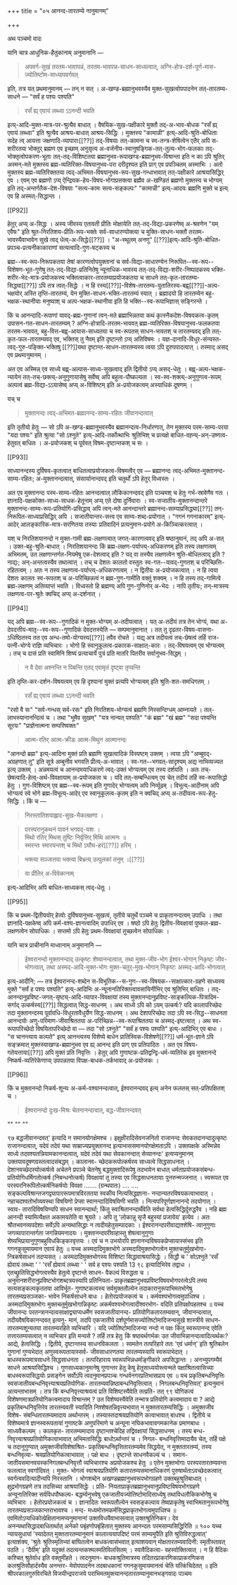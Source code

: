 +++
title = "०५ आनन्द-तारतम्ये नानुमानम्"

+++

अथ पञ्चमो वादः

यानि चात्र आधुनिक-हैतुकानाम् अनुमानानि —

> अपवर्ग-सुखं तरतम-भावापन्नं, तरतम-भावपन्न-साधन-साध्यत्वात्, अग्नि-होत्र-दर्श-पूर्ण-मास-ज्योतिष्टोम-साध्यापवर्गवत्

इति, तत्र यत् प्रथमानुमानम् — तन् न सत् । अ-खण्ड-ब्रह्मानुभवस्यैव मुक्त-सुखत्वोपपादनेन तत्-तारतम्य-साधने — "सर्वं ह पश्यः पश्यति" 

> रसँ ह्य् एवायं लब्ध्वा ऽऽनन्दी भवति 

इत्य्-आदि-मुक्त-मात्र-पर-श्रुत्यैव बाधात् । वैषयिक-सुख-पक्षीकारे मुक्तौ तद्-अ-भाव-बोधक "रसँ ह्य् एवायं लब्ध्वा" इति श्रुत्यैव आश्रय-बाधात् आश्रय-सिद्धिः । मुक्तस्य "कामान्नी" इत्य्-आदि-श्रुति-बोधिताः सदेह त्व् आयत्ता जक्षणादि-व्यापाराः[[??]] तद्-विषयाः तत्-कामना च स्व-तन्त्र-शेषित्वेन एतैर् अपि स-शरीरतया भोक्तुर् ब्रह्मण एव इच्छाम् अनुसृत्य अ-वर्जनीय-स्वानुषङ्गिक-तत्-तुल्य-भोग-फलकाः तद्-भोक्तृत्वोपकरण-भूताः तत्-तद्-विशिष्टतया ब्रह्मानुभव-रूपाखण्ड-ब्रह्मानुभव-विश्रान्ता इति न का ऽपि श्रुतिर् अस्मन्-मते मुक्तस्य ब्रह्म-व्यतिरिक्त-विषयानुभव-परा दरीदृश्यत इति प्राग् एव प्रपञ्चितम् अस्माभिः । अतो मुक्तस्य ब्रह्म-व्यतिरिक्ततया त्वद्-अभिमत-विषयानुभव-रूप-सुख-गन्धाभावात् तत्-पक्षीकारे आश्रयासिद्धिर् एव । एवम् एव ब्रह्मणो ऽप्य् ऐन्द्रियक-हेय-विषय-भोगाप्रसक्त्या ब्रह्मैव अ-खण्डितं ब्रह्मणो मुक्तस्य च भोग्यम् इति तद्-अन्तर्गतैक-देश-विषयाः "सत्य-कामः सत्य-सङ्कल्पः" "कामान्नी" इत्य्-आदयः ब्रह्मणि मुक्ते च इत्य् एव हि अस्मत्-सिद्धान्तः ।

[[P92]]

हेतुर् अप्य् अ-सिद्धः । अस्य जीवस्य एतावती प्रीतिः मोक्षायेति तत्-तद्-विद्या-प्रकरणेष्व् अ-श्रवणेन "यम् एवैषः" इति श्रुत-निरतिशय-प्रीति-रूप-भक्तेः सर्व-साधारण्योक्त्या च मुक्ति-साधन-भक्तौ तरतम-भावस्यैवाभावेन सुखे त्वद् धेत्व्-अ-सिद्धेः[[??]] । "अ-स्थूलम् अनणु" [[??]]इत्य्-आदि-श्रुति-बोधित-प्रपञ्च-प्रत्यनीकाकाराणां सत्यत्वादि-गुण-षट्कस्य च

ब्रह्म--स्व-रूप-निरूपकतया तेषां कारणत्वोपयुक्तानां च सर्व-विद्या-साधारण्येन निरूपित--स्व-रूप--विशेषण-भूत-गुणेषु तत्-तद्-विद्या-प्रतिनितेषु न्यूनाधिक-भावस्य तत्-तद्-विद्या-शरीर-निष्पादकस्य भक्ति-शरीर-भेद-मात्र-प्रयोजकस्य भक्तित्वाकार-तारतम्याप्रयोजकतया च साधने तत्-कृत-तारतम्य-सिद्ध्या[[??]] ऽपि तत्र त्वत्-सिद्धेः । न हि रस्य[[??]]-विशेष-तारतम्य-युतातिरस्य-बह्व्[[??]]-अल्प-भक्षयोर् अस्ति तृप्ति-तारतम्यं, येन मुक्ति-साधन-भक्ति-तारतम्यं स्यात् । ब्रह्मादयो हि तारतम्येन बहु-भक्षक-स्थानीयाः मनुष्याश् च अल्प-भक्षक-स्थानीया इति हि भक्ति--स्व-रूपाभिज्ञास् सङ्गिरन्ते ।

किं च आनन्दादि-रूपाणां यावद्-ब्रह्म-गुणानां त्वन्-मते ब्रह्माभिन्नतया कथं कृत्स्नैकदेश-विषयकत्व-कृतम् उपासन-गत-साधन-तारतम्यम् ? अग्नि-होत्रादि-तरतम-भाववत् ब्रह्म-व्यतिरिक्त-विषयानुभव-फलकतया तरतम-भाववत्, बहु-वित्त-बह्व्-आयास-साध्यतया च स्व-रूपतस् साधन-भावतश् च तारतम्यवद् इति तत्-कृत-फल-तारतम्यवद् एव, भक्तिस् तु नैवम् इति दृष्टान्तो ऽप्य् अतिविषमः । यज्ञ-दानादि-विधुर-संन्यस्त-त्वद्-गुरु-पङ्क्ति-भक्तिषु [[??]]यथा दृष्टान्त-साधन-तारतम्यस्य त्वया ऽपि दुरुपपादत्वात् । तस्माद् असद् एव प्रथमानुमानम् ।

अत एव अस्मिन्न् एव साध्ये बह्व्-अल्पास-साध्य-सुखत्वाद् इति द्वितीयो ऽप्य् असद्-धेतुः । बह्व्-अल्प-भक्षक-न्यायेन तत्-तच्-छक्त्य्-अनुगुणायासेषु सर्वेष्व् अपि बहुत्व-पौष्कल्यता । स्व-स्व-शक्त्य्-अनुगुणत्व-रूपम् अल्पत्वं ब्रह्म-विद्या-ऽऽयासेष्व् अप्य् अ-विशिष्टम् इति अ-प्रयोजकत्वम् अस्याधिकं दूषणम् ।

यच् च 

> मुक्तानन्दः त्वद्-अभिमत-ब्रह्मानन्द-साम्य-रहितः जीवानन्दत्वात्

इति तृतीयो हेतुः — सो ऽपि अ-खण्ड-ब्रह्मानुभवस्यैव ब्रह्मानन्दत्व-निर्धारणात्, तेन मुक्तस्य परम-साम्य-परया "यदा पश्यः" इति श्रुत्या "सो ऽश्नुते" इत्य्-आदि-तर्कोत्थाभिः श्रुतिभिश् च प्रत्यक्षे बाधित-वह्न्य्-अन्-उष्णत्व-हेतुवत् बाधितः । अ-प्रयोजकश् च पूर्ववत् विषम-दृष्टान्तकश् च सः ।

[[P93]]

साध्यानन्दस्य दुर्विषय-कृतत्वात् बाधितत्वाप्रयोजकत्व-विषमत्वैर् एव — ब्रह्मानन्दः त्वद्-अभिमत-मुक्तानन्द-साम्य-रहितः; अ-मुक्तानन्दत्वात्, संसार्यानान्दवद् इति चतुर्थो ऽपि हेतुर् विध्वस्तः ।

अत एव मुक्तानन्दः परम-साम्य-रहितः आनन्दत्वाल् लौकिकानन्दवद् इति पञ्चमश् च हेतुः गर्भ-स्रावेणैव गतः । ज्ञानादि-पक्षकोक्त-साध्य-साधक-हेतूनाम् अप्य् एते दोषा दुर्निवाराः । स्व-सजातीय-मुक्तानन्दान्तरे मुक्तानन्द-साम्य-रूप-प्रतियोगि-प्रसिद्धाव् अपि त्वन्-मते आनन्दान्तरे ब्रह्मानन्द-साम्याप्रसिद्ध्या[[??]] तन्-निरूपित-साध्याप्रसिद्धिर् अपि । सजातीयान्तर-सत्त्व एव साम्य-शब्द-प्रयोगात् । "गगनं गगनाकारम्" इत्य्-आदेर् आलङ्कारिक-मात्र-सरणितया तस्याः प्रतिवादिनं प्रत्यनुमान-प्रयोगे अ-किञ्चित्करत्वात् ।

यश् च निरतिशयानन्दो न मुक्त-गामी ब्रह्म-लक्षणत्वात् जगत्-कारणत्ववद् इति षष्ठानुमानं, तद् अपि अ-सत् । उक्त-बहु-श्रुति-बाधात् । निरतिशयानन्दः किं ब्रह्म-लक्षण-पर्याप्त्य्-अधिकरणम् इति तस्य लक्षणत्वम् अभिमतम्, उत लक्षणान्तर्गत-नियमेषु एक-देशत्वाद् इति ? यद् वा तस्यैव लक्षणत्वेन श्रुति-बोधितत्वाद् इति ? नाद्यः; अन्-अन्तत्वस्यैव तथात्वात् । तच् च देशतः कालतो वस्तुतः स्व-गत--यावद्-गुणतश् च परिच्छित्ति-रहितत्वम् । अतः न तस्य लक्षणत्व-पर्याप्त्य्-अधिकरणत्वम् । न द्वितीयः अ-प्रयोजकत्वात् । न हि त्वया देशतः कालतः स्व-रूपतश् च अ-परिच्छिन्नत्वं न ब्रह्म-गुण-गामीति वक्तुं शक्यम् । न हि तस्य तद्-गामित्वे ब्रह्म-लक्षणम् अतिव्याप्तं भवति । विध्वस्तो हि ब्रह्मण्य् अपि गुण-गुणिनोर् अ-भेदः । नापि तृतीयः; तन्-मात्रस्य लक्षणत्व-पर-श्रुतेः क्वचिद् अप्य् अ-दर्शनात् ।

[[P94]]

यद् अपि ब्रह्म--स्व-रूप--गुणादिकं न मुक्त-भोग्यम् अ-तदीयत्वात् । यत् अ-तदीयं तत्र तेन भोग्यं, यथा अ-देवदत्तीय-मातृ--स्व-रूप--गुणादिकं देवदत्तस्येति — सम्पमानुमानात् । तत् तु दृढतर-विषय-वासना-ऽधिष्ठितस्य तत एव अन्ध-तमो-योग्यस्य[[??]] तवैव रोचते । यद्य् अत्र तदीयत्वं तच्-छेषत्वं तर्हि राज-पत्नी-भोग्ये राज्ञि व्यभिचारः । भोगो हि स्वानुकूलत्व-प्रकारक-साक्षात्-कारः । तद्-विषयत्वम् एव भोग्यत्वम् । तच् च दासं प्रति स्वामिनि शिष्यं प्रत्याचार्ये पुत्रं प्रति मातरि पितरीव सर्वानुभव-सिद्धम् । 

> न वै देवा अश्नन्ति न पिबन्ति एतद् एवामृतं दृष्ट्वा तृप्यन्ति

इति तृप्ति-कर-दर्शन-विषयत्वम् एव हि दृश्यानां मुक्तं प्रत्यपि भोग्यत्वम् इति श्रुति-शत-समधिगतम् । 

> रसँ ह्य् एवायं लब्ध्वा ऽऽनन्दी भवति

"रसो वै सः" "सर्व-गन्धस् सर्व-रसः" इति निरतिशय-भोग्यत्वं ब्रह्मणि निस्सन्दिग्धम् आम्नायते । तल्-लाभस्यानानन्दित्वं च । तथा "भूमैव सुखम्" "यत्र नान्यत् पश्यति" "कं ब्रह्म" "खं ब्रह्म" "सदा पश्यन्ति सूरयः" "प्राज्ञेनात्मना सम्परिष्वक्तः" 

> आत्म-रतिर् आत्म-क्रीडः आत्म-मिथुन आत्मानन्दः

"आनन्दो ब्रह्म" इत्य्-आदिना मुक्तं प्रति ब्रह्मणि सुखत्वादिकं विस्पष्टम् उक्तम् । त्वया ऽपि "अम्बुवद्-अग्रहणात् तु" इति सूत्रे अम्बुनीव भगवति प्रीत्य्-अ-भावात् । स्व-गत--भगवत्-सादृश्यम् अद्य नाभिव्यज्यत इत्य् उक्तम् । अन्नमयत्वं च आनन्दमयाधिकरणे त्वद्-उक्तं भोग्यत्वम् एव तस्य दर्शयति । अतः तच्-छेषत्वादि-हेत्व्-अर्थ-विवक्षायाम् अ-प्रयोजकता च । यदि तत्-सम्बन्धित्वम् एव चेत् तदीयं तर्हि स्व-रूपासिद्धो हेतुः । गुण-विशिष्टम् एव ब्रह्म--स्व-रूपम् इति गुणादेर् भोग्यत्वम् अपि निर्व्यूढम् । विभूत्य्-आदीनाम् अपि भोग्यत्वं स्वे भोगे ब्रह्म-विभूत्य्-आदेर् एव स्वानुकूलत्व-कृतम् इति न क्वचिद् अप्य् अ-तदीयत्व-रूप-हेतु-सिद्धिः । किं च —

> निरस्तातिशयाह्लाद-सुख-भैकलक्षणा । 

> परस्परानुकथनं पावनं भगवद्-यशः ।  
मिथो रतिर् मिथस् तुष्टिः निर्वृत्तिर् मिथि आत्मनः ॥  
स्मरन्तः स्मारयन्तश् च मिथो ऽघौघ-हरं[[??]] हरिम् । 

> भक्त्या सञ्जातया भक्त्या बिभ्रत्य् उत्पुलकां तनुम् ।[[??]]  

> या प्रीतिर् अ-विवेकानाम्

इत्य्-आदिभिर् अपि बाधित-साध्यकस् त्वद्-धेतूः ।

[[P95]]

किं च प्रथम-द्वितीययोर् हेत्वोः दुर्विषयानुभव-सुखत्वं, तृतीये चतुर्थे पञ्चमे च प्राकृतानन्दत्वम् उपाधिः । तथा ज्ञानादि-पक्षकेष्व् अपि कर्म-वश्य-ज्ञानत्वादिम् उपाधिर् एव । षष्ठो ऽपि हेतुः द्वितीय-विवक्षायां पुष्कल-ब्रह्म-लक्षणत्वेन सोपाधिकः । सप्तमो ऽपि हेतुः प्रथम-विवक्षायां तुच्छत्वेन सोपाधिकः ।

यानि चात्र प्राचीनानि माध्वानाम् अनुमानानि — 

> ईश्वरानन्दो मुक्तानन्दाद् उत्कृष्टः शेष्यानन्दत्वात्, तथा मुक्त-जीव-भोग ईश्वर-भोगान् निकृष्टः जीव-भोगत्वात्, तथा अस्मद्-आदि-मुक्त-भोगः मुक्त-चतुर्-मुख-भोगान् निकृष्टः अस्मद्-आदि-भोगत्वात्

इत्य्-आदीनि; — तत्र ईश्वरानन्द-शब्देन स-विभूतिक--स-गुण--स्व-विषयक--साक्षात्कार-ग्रहणे साध्यस्य मुक्ते "सर्वं ह पश्यः पश्यति" इत्य्-आदिभिः अ-न्यूनानतिरिक्तत्वावसायिनीभिर् एव श्रुतिभिर् बाधितः । तद्-आनन्दानुप्रविष्ट-जगत्-सृष्ट्य्-आदि-व्यापार-विवक्षायां तस्य मुक्तानन्दानुप्रविष्ट-साङ्कल्पिक-पित्रादिम-सर्गाद् उत्कर्षस्य[[??]] सिद्धत्वात् सिद्ध-साधनम् । अथ साध्ये ऽपि को ऽयम् उत्कर्षः? यदि कालापरिच्छेदः तदा मुक्तानन्दस्य पूर्वावधि-विधुरतावैधुर्येण सिद्ध-साधनम् । अथ देशापरिच्छेदः तदा ऽपि स्व-सिद्ध--साधनता आनन्दयोः अणु-परिमाण-जीवाश्रिततया अ-परिच्छिन्न--स्व-रूपाश्रिततया च अस्मद्-इष्टत्वात् । अथ स्व-रूपापरिच्छेदो विषयितापरिच्छेदो वा — तदा "सो ऽश्नुते" "सर्वं ह पश्यः पश्यति" इत्य्-आदिभिर् एव बाधः । "स चानन्त्याय कल्पते" इत्य् आनन्त्यस्य विशेष्ये बाधेन प्रातिस्विक-विशेषणे[[??]] धर्म-भूत-ज्ञाने ऽपि सङ्क्रमात् मुक्तस्याखण्ड-ब्रह्मानुभव एव ह्य् आनन्द इति प्राग् एव प्रतिपादितः । अत एव विषय-गतेयत्ताया[[??]] अपि मुक्तं प्रति निवृत्तिः । हेतुर् अपि गुणाष्टक-प्रतिद्वन्द्वि-धर्म-व्यतिरेक इव मुक्तानन्दे निष्कर्ष-व्यतिरेकेणाप्य् उपपन्नतया विपक्ष-बाधक-तर्कभावाद् अ-प्रयोजकः ।

[[P96]]

किं च मुक्तानन्दो निकर्ष-शून्यः अ-कर्म-वश्यानन्दत्वात्, ईश्वरानन्दवद् इत्य् अनेन फलतस् सत्-प्रतिपक्षितश् च । 

> ईश्वरानन्दो दुःख-मिश्रः चेतनानन्दत्वात्, बद्ध-जीवानन्दवत्

""
""
""

९७ 
बद्धजीवानन्दवत्' इत्यादि न समानयोगक्षेमश्च । इक्षुक्षीरादिसेवनजनितो राजानन्दः सेवकतदानन्दादुत्कृष्टः राजानन्दत्वात्, यदेवं तदेवं यथा साम्राज्यप्रयुक्तानन्द इत्याभाससमानयोगक्षेमताऽपि । उक्तपक्षके अस्मिन्नेव साध्ये तदवश्यतन्नियामकानन्दत्वात्, यदेवं तदेवं यथा सेवकानन्दात् सेव्यानन्दः' इत्यप्यनुमानम् उक्तयावदूषणग्रस्तत्वादसंबद्धम् । कालानव- च्छेदकरूपोत्कर्षस्य साध्यत्वे सिद्धसाधनात् । देशानवच्छेदस्योत्कर्षत्वे अचेतने प्रपञ्चे चेतनेषु बद्धमुक्तादिरूपेषु तदभावेन बाधात् धर्मताप्रयोजकसंबन्ध- प्रतियोगिधर्मिगतोत्कर्ष (निबन्धनोत्कर्ष) विवक्षायां तु तस्या एव सिद्धसाधनतायाः पुनरुन्मज्जनात् । स्वरूपत एव परस्परनिरूपितोत्कर्षनिकर्षयोः विवक्षा 
....... 
(ग्रन्थपातः) 
.... .... 
सङ्कल्पविश्रान्तजगद्व्यापाररूपमात्रविरततया स्वकीय नित्यसिद्धज्ञाना- नन्दान्यतरविषयकत्वाभावात् । नहाचदश्वतोर्भाव्यवस्था विषयिणो प्रेप्सा स्वानन्दादिविषयिणी भवति । नित्यपरिपूर्णज्ञानानन्दे तदयोगात् । स्वाव- तारादिविषयिण्यपि साधन स्वानन्दार्था; किंतु स्वाश्रितानन्दार्थैवेति सर्वथा हेत्वसिद्धिर्दुरुद्धरैव । नहि ब्रह्म आनन्दी स्यामित्यैक्षत अकामयतेति वा श्रूयते । अपि तु 'लोकान्नु सृजै बहुस्यां प्रजायेय' इत्येव । अतः श्रौतभवनव्यपदेशाः सर्वेऽपि अन्यथासिद्धाः न त्वदीयहेतुसम्पादकाः । ईश्वरानन्दपरीवाद्याश्शेषि- त्वानुगुणाः जगव्यापारान्तर्गता जगन्नियमनादयः । मुक्तानन्दपरीवाहास्तु शेषत्वानुगुणाः शेष्यभिप्रायानुगुणबहुविधकिङ्करवृत्तयः । एवं च न उभयोरपि ज्ञानानन्दविषयकप्रेप्सायास्संभव इति गगनकुसुमायमान एवायं हेतुः ॥ 
यच्च अस्मदादिमुक्तभोगे अस्मदादिमुक्तभोगत्वेन मुक्तचतुर्मुखभोगा- न्त्रिकर्षसाधनं तदप्यसत् । अस्मदादिमुक्तभोगस्य विशिष्टा सिद्धावाश्रयासिद्धेः । 
सिद्धौ च 
' सोऽश्नुते 
'रसँ ह्येवायं लब्ध्वा ' ' 
'रसँ ह्येवायं लब्ध्वा ' ' सर्व ह पश्यः पश्यति 
13 
९८ 
इत्यादिभिरेव तद्वाधः । एतच्छ्रुतिसिद्धभोगत्वस्यैव हेतुत्वे दृष्टान्ते साधन- वैकल्यं विरुद्धता च । अनुमानशरीरानुप्रविष्टभोगशब्दत्रयस्यापि प्रतिनियता- प्राकृतब्रह्मानुभवप्रविष्टविषयभोगपरत्वेऽपि तस्य सत्यसङ्कल्पकृततया आविर्भूत- गुणाष्टकत्वस्य सर्वमुक्ततौल्येन तदाकारानुरूपाभिमतभोगेषु तारतम्यप्रसञ्जका- भावेन निकर्षसाधने बाधः । हेतोरप्रयोजकत्वं च । कर्मवश्यभोगत्वमुपाधिश्च । अस्मदादिमुक्तभोगः मुक्तचतुर्मुखभोगान्निकृष्टः अकर्मवश्यभोगत्वादीश्वरभोग- वदिति प्रतिपक्षोपहतश्च ॥ 
यच्च जीवानन्दः परतन्त्रानन्दत्वसाक्षाद्व्याप्यधर्मेण स्वसजातीयानन्द- प्रतियोगिकतारतम्यवान्, जीवानन्दत्वात्, तदीयवैषयिकानन्दवत् इत्यनु- मानं, तदपि एकजातीये दर्शपूर्णमासज्योतिष्टोमादिजन्यसुखे शास्त्रीये साधन- तारतम्यशून्यतया तारतम्यरहिते व्यभिचारि । यदि ज्योतिष्टोमादिजन्या नन्दो 
न पक्षः 
किंतु स्वरूपानन्द एवेति तत्तारतम्यसत्वात् न व्यभिचार इति मन्यसे ? तर्हि तत्र हेतुः किं षष्ठ्यर्थगर्भकः उत जीवाभिन्नानन्दत्वादित्यर्थकः? आद्ये, हेत्वसिद्धिः । द्वितीये, दृष्टान्तस्य साधनविकलता । स्वमतेन तत्परिहारे ततः 'एवं धर्मान्' इति श्रुतिबलेन गुणानां गुण्यभेदात् अणुस्वरूपतायास्सर्व- जीवसाधारणतया तारतम्यस्यापि स्वरूपाभेदात् । बाधस्वरूपमात्रसाधने सिद्धसाधनता । तत्परिहाराय स्वरूपभिन्नधर्माङ्गीकारे अपसिद्धान्तः । अनभ्युपगम्यैवं साधने आश्रयासिद्धिश्च । गुणसाध्यकानुमानेषु गुणान्तर हेतु केषु हेतुसाध्ययोस्त्वन्मते पक्षाश्रितत्वासिच्या बाधस्वरूपासिद्धयोः प्रसङ्गेन सर्वोऽपि त्वदनुमानप्रपञ्चः गन्धर्वनगरप्रतिभासप्राय एव ॥ 
यच प्रकृतिबन्धनिवृत्तिः स्वसजातीयबन्धनिवृत्त्याश्रयप्रतियोगिक- तारतम्यवन्निष्ठाबन्धनिवृत्तित्वात् । निगलबन्धनिवृत्तिवत्' इत्यनुमानं अत्यन्ताभासम् । तत्र किं बन्धनिवृत्त्याश्रयत्वं प्रति विशिष्टस्यैवेति तत्प्रति- 
तत् 
९९ 
योगिकत्वं विशेषणमात्रप्रतियोगिकत्वमादाय विश्रान्तम् ? उत विशेष्यस्यैवेति तन्मात्र प्रतियोगि कत्वमादाय वा ? आद्ये प्रकृतिबन्धनिवृत्तिरेव तारतम्यवती स्यादिति निश्शेषतन्निवृत्त्यभावात् न मुक्ततारतम्यसिद्धिः । अमुक्तजीव विशेष- संबन्धितारतम्यमादाय अर्थान्तरम् । तस्यास्तदाश्रयप्रतियोगि कत्वाभावात् बाधश्च । द्वितीये च विशेष्यमात्रे ज्ञानस्वरूपतायां गुणाष्टके अणुपरिमाणे च अन्यूना नघिकभावावगमकानेक प्रमाणबाधः । साध्यवैकल्यम् । 
कालकृत- 
तारतम्यमादाय दृष्टान्तश्चेदिह तद्विवक्षायां सिद्धसाधनम् । तस्य बन्ध- निवृत्त्याश्रयप्रतियोगिकत्वाभावात् अभिमतासिद्धिः बाधोऽर्थान्तरं च । निगल- बन्धनिवृत्तिमादायैव चेत्, तर्हि पक्षे च तदानुगुण्यात् अमुक्तजीवविशेषाश्रित- प्रकृतिबन्धनिवृत्तितारतम्यमेव सिद्धयेत्, न मुक्ततारतम्यं, तस्य बन्धनिवृत्या- श्रयप्रतियोगिकत्वाभावात् । पक्षे बाधः । दृष्टान्ते साधनवैकल्यं च । समान- जातीयसमानवयस्कनिगलबन्धनिवृत्तौ व्यभिचारश्च अप्रयोजकश्च हेतुः ॥ 
एतेन मुक्तभोगाः परस्परतारतम्यवन्तः फलत्वात् स्वर्गादिवत् । मुक्त- भोगत्वं स्वाश्रयप्रतियोगि कतारतम्यसमानाधिकरणं पुरुषार्थताऽवच्छेदकत्वात् स्वर्गत्ववदित्यादीन्यपि निरस्तानि । भोगशब्देन अखण्डब्रह्मानुभवरूपभोगग्रहणे उक्तबहुश्रुतिबाधात् । क्षुद्रभोगग्रहणे तत्र तदसिच्या आश्रयासिद्धेः । प्रति- नियताप्राकृतब्रह्मानुभवानुप्रविष्टविषयभोगग्रहणे अन्यूनातिरिक्त सर्वविधपौष्कल्य- बद्धर्म्यनुभवेषु एकजातीयज्योतिष्टोमादिसाध्येषु तथाविधलौकिकभोगेषु च व्यभिचारः । हेतोरप्रयोजकत्वं च । ज्ञानादितः स्वरूपतौल्येन स्वसङ्कल्पाय तेष्वप्राकृतेषु स्वाभिमतानुरूपभोगेषु तारतम्यप्रसञ्जकान्तराभावश्च । मन्द- मध्यमोत्तमकर्मसिद्धप्राकृतभोगत्वमुपाधिश्च ॥ 
एवमितोऽप्यधिकोत्प्रेक्षितानामप्यनुमानानां 
उक्तविधयैवाभासत्वात् 
उक्तश्रुतिनिकर। देव अनन्यथासिद्धादबाधितार्थात् अनेको पबृंहणोपबृंहितात् 
मुक्तस्य आनन्दतः परमसाम्यसिद्धिरिति ॥ 
१०० 
यच्च न्यायसुधायां 'स्यादेतत् मुक्ततारतम्यानुमानं कालात्ययापदिष्टं परमं साम्यमुपैति इति श्रुतिविरुद्धत्वात्' इत्याशंक्य, 'श्रुतेः श्रुतिस्मृतिभ्यां बाघितत्वेन बाधकत्वासंभवात् इत्याशयवान् मोक्षतारतम्यवादिनी: स्मृतीस्तावत् पठति । 'दैवीम्' इति यदुक्तं तदत्यन्तकश्मलमतिविलसितम् । स्वावैदिकत्वा- वहस्वोक्तित्वात् । न हि वैदिकः कश्चित् श्रुतेर्वाध इति वक्तुमीहते । त्वदनुमान- बाधकश्रुतिमात्रस्य तदितरप्राकरणिकाप्राकरणिकस कलश्रुतिसौहार्दस्यैव अनन्तर- मेवोपपादनेन तदबाधकानां गगनकुसुमायमानत्वं चेति यत्किंचिदेतत् ॥ 
इति श्रीपरकालगुरुविरचिते विजयीन्द्रपराजये पराभिमतमुक्त्यानन्दतारतम्यानुमानभङ्गवादः पञ्चमः 
